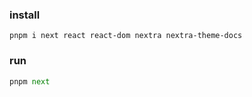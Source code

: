 
### install
````````flow js
pnpm i next react react-dom nextra nextra-theme-docs
````````

### run
````python
pnpm next
````